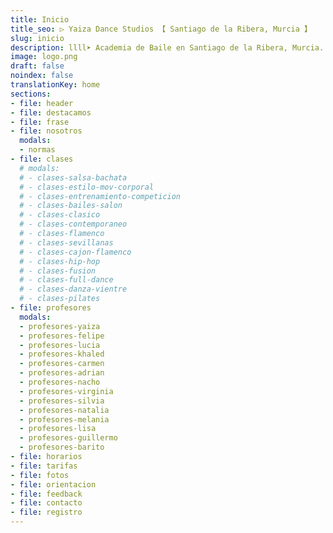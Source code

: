 ```yaml
---
title: Inicio
title_seo: ▷ Yaiza Dance Studios 【 Santiago de la Ribera, Murcia 】
slug: inicio
description: llll➤ Academia de Baile en Santiago de la Ribera, Murcia. ✅ Estudio de danza, venta de artículos de danza, espectáculo y todo tipo de eventos.
image: logo.png
draft: false
noindex: false
translationKey: home
sections:
- file: header
- file: destacamos
- file: frase
- file: nosotros
  modals:
  - normas
- file: clases
  # modals:
  # - clases-salsa-bachata
  # - clases-estilo-mov-corporal
  # - clases-entrenamiento-competicion
  # - clases-bailes-salon
  # - clases-clasico
  # - clases-contemporaneo
  # - clases-flamenco
  # - clases-sevillanas
  # - clases-cajon-flamenco
  # - clases-hip-hop
  # - clases-fusion
  # - clases-full-dance
  # - clases-danza-vientre
  # - clases-pilates
- file: profesores
  modals:
  - profesores-yaiza
  - profesores-felipe
  - profesores-lucia
  - profesores-khaled
  - profesores-carmen
  - profesores-adrian
  - profesores-nacho
  - profesores-virginia
  - profesores-silvia
  - profesores-natalia
  - profesores-melania
  - profesores-lisa
  - profesores-guillermo
  - profesores-barito
- file: horarios
- file: tarifas
- file: fotos
- file: orientacion
- file: feedback
- file: contacto
- file: registro
---
```


